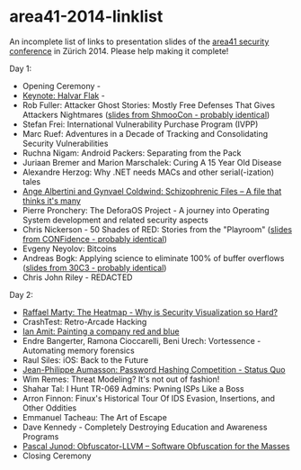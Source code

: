 area41-2014-linklist
====================

An incomplete list of links to presentation slides of the [area41 security conference](http://area41.io/) in Zürich 2014.
Please help making it complete!

Day 1:
* Opening Ceremony	-
* [Keynote: Halvar Flak](https://docs.google.com/presentation/d/1dRk1czhS0FSNcWEFdRea2_QN7AVuGFLjxL-7gEXBe7w/edit?pli=1#slide=id.p)	-
* Rob Fuller: Attacker Ghost Stories: Mostly Free Defenses That Gives Attackers Nightmares ([slides from ShmooCon - probably identical](http://www.slideshare.net/mubix/attacker-ghost-stories-shmoocon-2014-30153988))
* Stefan Frei: International Vulnerability Purchase Program (IVPP)
* Marc Ruef: Adventures in a Decade of Tracking and Consolidating Security Vulnerabilities	
* Ruchna Nigam: Android Packers: Separating from the Pack
* Juriaan Bremer and Marion Marschalek: Curing A 15 Year Old Disease
* Alexandre Herzog: Why .NET needs MACs and other serial(-ization) tales
* [Ange Albertini and Gynvael Coldwind: Schizophrenic Files – A file that thinks it's many](https://drive.google.com/folderview?id=0B5y5AGVPzpIOZnlyR3lvR2F4R2s&usp=drive_web)
* Pierre Pronchery: The DeforaOS Project - A journey into Operating System development and related security aspects
* Chris Nickerson - 50 Shades of RED: Stories from the "Playroom"	([slides from CONFidence - probably identical](http://www.slideshare.net/indigosax1/confidence2014))
* Evgeny Neyolov: Bitcoins
* Andreas Bogk: Applying science to eliminate 100% of buffer overflows ([slides from 30C3 - probably identical](http://blog.andreas.org/static/30c3-buffer-overflows.pdf))
* Chris John Riley - REDACTED

Day 2:
* [Raffael Marty: The Heatmap - Why is Security Visualization so Hard?](http://www.slideshare.net/zrlram/the-heatmap-why-is-security-visualization-so-hard)
* CrashTest: Retro-Arcade Hacking
* [Ian Amit: Painting a company red and blue](http://www.slideshare.net/iamit/painting-a-company-red-and-blue)
* Endre Bangerter, Ramona Cioccarelli, Beni Urech: Vortessence - Automating memory forensics
* Raul Siles: iOS: Back to the Future	
* [Jean-Philippe Aumasson: Password Hashing Competition - Status Quo](http://aumasson.jp/data/talks/phc_area41.pdf)
* Wim Remes: Threat Modeling? It's not out of fashion!	
* Shahar Tal: I Hunt TR-069 Admins: Pwning ISPs Like a Boss
* Arron Finnon: Finux's Historical Tour Of IDS Evasion, Insertions, and Other Oddities
* Emmanuel Tacheau: The Art of Escape
* Dave Kennedy - Completely Destroying Education and Awareness Programs	
* [Pascal Junod: Obfuscator-LLVM – Software Obfuscation for the Masses](http://crypto.junod.info/area41_talk.pdf)
* Closing Ceremony
